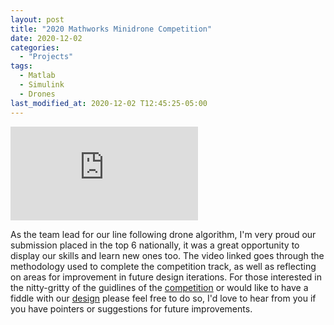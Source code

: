 ```yaml
---
layout: post
title: "2020 Mathworks Minidrone Competition"
date: 2020-12-02
categories: 
  - "Projects"
tags:
  - Matlab
  - Simulink
  - Drones
last_modified_at: 2020-12-02 T12:45:25-05:00
---
```


<div class="video-container">
  <iframe class="embed-responsive-item" src="https://www.youtube-nocookie.com/embed/gfnBs7dARIM?controls=0&amp;" frameborder="0"  allowfullscreen></iframe>
</div>

As the team lead for our line following drone algorithm, I'm very proud our submission placed in the top 6 nationally, it was a great opportunity to display our skills and learn new ones too. The video linked goes through the methodology used to complete the competition track, as well as reflecting on areas for improvement in future design iterations. For those interested in the nitty-gritty of the guidlines of the [competition](https://www.mathworks.com/videos/mathworks-minidrone-competition-introduction-to-the-competition-1551870041860.html) or would like to have a fiddle with our [design](https://github.com/joshuaallchin/GODrones) please feel free to do so, I'd love to hear from you if you have pointers or suggestions for future improvements.
